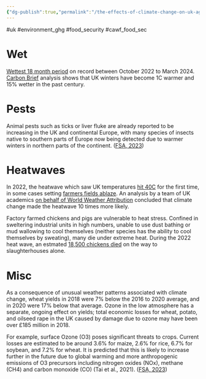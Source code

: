 ```yaml
---
{"dg-publish":true,"permalink":"/the-effects-of-climate-change-on-uk-agriculture/","tags":["#uk","#environment_ghg","#food_security","#cawf_food_sec"],"created":"2025-10-23T17:42:48.009+01:00","updated":"2025-10-23T18:06:08.741+01:00"}
---
```


#uk #environment_ghg #food_security #cawf_food_sec 

# Wet
[Wettest 18 month period](https://www.gov.uk/government/publications/water-situation-national-monthly-reports-for-england-2024/water-situation-march-2024-summary) on record between October 2022 to March 2024. [Carbon Brief](https://www.carbonbrief.org/analysis-how-uk-winters-are-getting-warmer-and-wetter/) analysis shows that UK winters have become 1C warmer and 15% wetter in the past century.
# Pests
Animal pests such as ticks or liver fluke are already reported to be increasing in the UK and continental Europe, with many species of insects native to southern parts of Europe now being detected due to warmer winters in northern parts of the continent. ([FSA, 2023](https://www.food.gov.uk/research/food-system-strategic-assessment-trends-and-issues-impacted-by-climate-changeenvironmental-factors))
# Heatwaves
In 2022, the heatwave which saw UK temperatures [hit 40C](https://www.carbonbrief.org/media-reaction-uks-record-smashing-40c-heatwave-and-climate-change/) for the first time, in some cases setting [farmers fields ablaze](https://www.telegraph.co.uk/business/2022/07/30/record-heatwave-pushes-britains-farmers-brink/). An analysis by a team of UK academics [on behalf of World Weather Attribution](https://www.worldweatherattribution.org/without-human-caused-climate-change-temperatures-of-40c-in-the-uk-would-have-been-extremely-unlikely/) concluded that climate change made the heatwave 10 times more likely.

Factory farmed chickens and pigs are vulnerable to heat stress. Confined in sweltering industrial units in high numbers, unable to use dust bathing or mud wallowing to cool themselves (neither species has the ability to cool themselves by sweating), many die under extreme heat. During the 2022 heat wave, an estmated [18,500 chickens died](https://www.carbonbrief.org/revealed-thousands-of-chickens-in-transit-died-from-heat-stress-on-day-uk-hit-40c/) on the way to slaughterhouses alone.
# Misc
As a consequence of unusual weather patterns associated with climate change, wheat yields in 2018 were 7% below the 2016 to 2020 average, and in 2020 were 17% below that average. Ozone in the low atmosphere has a separate, ongoing effect on yields; total economic losses for wheat, potato, and oilseed rape in the UK caused by damage due to ozone may have been over £185 million in 2018.

For example, surface Ozone (O3) poses significant threats to crops. Current losses are estimated to be around 3.6% for maize, 2.6% for rice, 6.7% for soybean, and 7.2% for wheat. It is predicted that this is likely to increase further in the future due to global warming and more anthropogenic emissions of O3 precursors including nitrogen oxides (NOx), methane (CH4) and carbon monoxide (CO) (Tai et al., 2021). ([FSA, 2023](https://www.food.gov.uk/research/food-system-strategic-assessment-trends-and-issues-impacted-by-climate-changeenvironmental-factors))
